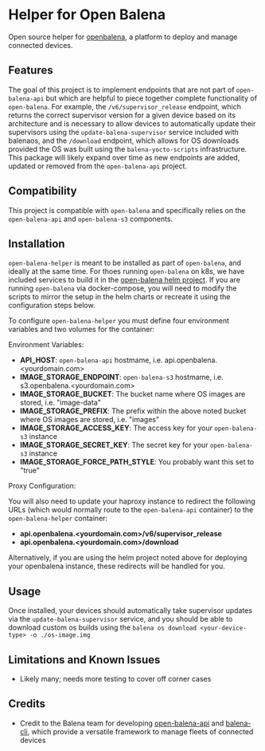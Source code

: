 # Helper for Open Balena

Open source helper for [openbalena](https://github.com/balena-io/open-balena), a platform to deploy and manage connected devices.

## Features
The goal of this project is to implement endpoints that are not part of `open-balena-api` but which are helpful to piece together complete functionality of `open-balena`.  For example, the `/v6/supervisor_release` endpoint, which returns the correct supervisor version for a given device based on its architecture and is necessary to allow devices to automatically update their supervisors using the `update-balena-supervisor` service included with balenaos, and the `/download` endpoint, which allows for OS downloads provided the OS was built using the `balena-yocto-scripts` infrastructure.  This package will likely expand over time as new endpoints are added, updated or removed from the `open-balena-api` project.

## Compatibility
This project is compatible with `open-balena` and specifically relies on the `open-balena-api` and `open-balena-s3` components.

## Installation

`open-balena-helper` is meant to be installed as part of `open-balena`, and ideally at the same time.  For thoes running `open-balena` on k8s, we have included services to build it in the [open-balena helm project](https://github.com/dcaputo-harmoni/open-balena-helm). If you are running `open-balena` via docker-compose, you will need to modify the scripts to mirror the setup in the helm charts or recreate it using the configuration steps below.

To configure `open-balena-helper` you must define four environment variables and two volumes for the container:

Environment Variables:

- **API_HOST**: `open-balena-api` hostmame, i.e. api.openbalena.<yourdomain.com>
- **IMAGE_STORAGE_ENDPOINT**: `open-balena-s3` hostmame, i.e. s3.openbalena.<yourdomain.com>
- **IMAGE_STORAGE_BUCKET**: The bucket name where OS images are stored, i.e. "image-data"
- **IMAGE_STORAGE_PREFIX**: The prefix within the above noted bucket where OS images are stored, i.e. "images"
- **IMAGE_STORAGE_ACCESS_KEY**: The access key for your `open-balena-s3` instance
- **IMAGE_STORAGE_SECRET_KEY**: The secret key for your `open-balena-s3` instance
- **IMAGE_STORAGE_FORCE_PATH_STYLE**: You probably want this set to "true"

Proxy Configuration:

You will also need to update your haproxy instance to redirect the following URLs (which would normally route to the `open-balena-api` container) to the `open-balena-helper` container:

- **api.openbalena.<yourdomain.com>/v6/supervisor_release**
- **api.openbalena.<yourdomain.com>/download**

Alternatively, if you are using the helm project noted above for deploying your openbalena instance, these redirects will be handled for you.

## Usage

Once installed, your devices should automatically take supervisor updates via the `update-balena-supervisor` service, and you should be able to download custom os builds using the `balena os download <your-device-type> -o ./os-image.img`

## Limitations and Known Issues
- Likely many; needs more testing to cover off corner cases

## Credits

- Credit to the Balena team for developing [open-balena-api](https://github.com/balena-io/open-balena-api) and [balena-cli](https://github.com/balena-io/balena-cli), which provide a versatile framework to manage fleets of connected devices